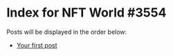 # Index for NFT World #3554
Posts will be displayed in the order below:

- [Your first post](./001-first.md)

